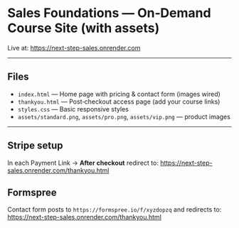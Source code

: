 # Sales Foundations — On‑Demand Course Site (with assets)

Live at: https://next-step-sales.onrender.com

---

## Files
- `index.html` — Home page with pricing & contact form (images wired)
- `thankyou.html` — Post‑checkout access page (add your course links)
- `styles.css` — Basic responsive styles
- `assets/standard.png`, `assets/pro.png`, `assets/vip.png` — product images

---

## Stripe setup
In each Payment Link → **After checkout** redirect to:
https://next-step-sales.onrender.com/thankyou.html

## Formspree
Contact form posts to `https://formspree.io/f/xyzdopzq` and redirects to:
https://next-step-sales.onrender.com/thankyou.html
